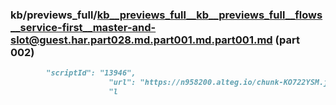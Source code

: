 ### kb/previews_full/kb__previews_full__kb__previews_full__flows__service-first__master-and-slot@guest.har.part028.md.part001.md.part001.md (part 002)

```md
        "scriptId": "13946",
                      "url": "https://n958200.alteg.io/chunk-KO722YSM.js",
                      "l
```

```
